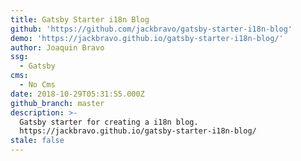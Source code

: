 ```yaml
---
title: Gatsby Starter i18n Blog
github: 'https://github.com/jackbravo/gatsby-starter-i18n-blog'
demo: 'https://jackbravo.github.io/gatsby-starter-i18n-blog/'
author: Joaquin Bravo
ssg:
  - Gatsby
cms:
  - No Cms
date: 2018-10-29T05:31:55.000Z
github_branch: master
description: >-
  Gatsby starter for creating a i18n blog.
  https://jackbravo.github.io/gatsby-starter-i18n-blog/
stale: false
---
```

